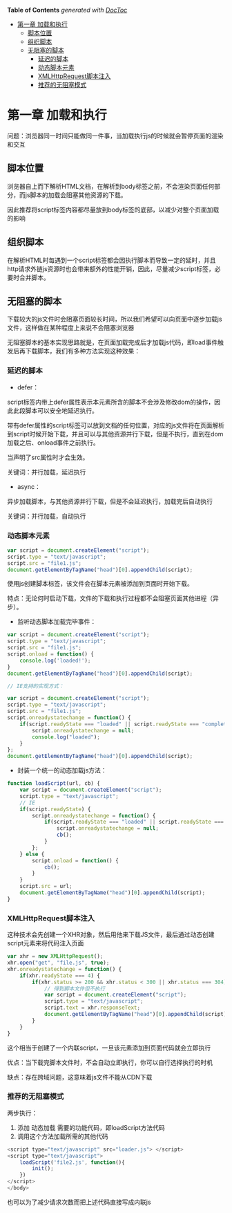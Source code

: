 <!-- START doctoc generated TOC please keep comment here to allow auto update -->
<!-- DON'T EDIT THIS SECTION, INSTEAD RE-RUN doctoc TO UPDATE -->
**Table of Contents**  *generated with [DocToc](https://github.com/thlorenz/doctoc)*

- [第一章 加载和执行](#%e7%ac%ac%e4%b8%80%e7%ab%a0-%e5%8a%a0%e8%bd%bd%e5%92%8c%e6%89%a7%e8%a1%8c)
  - [脚本位置](#%e8%84%9a%e6%9c%ac%e4%bd%8d%e7%bd%ae)
  - [组织脚本](#%e7%bb%84%e7%bb%87%e8%84%9a%e6%9c%ac)
  - [无阻塞的脚本](#%e6%97%a0%e9%98%bb%e5%a1%9e%e7%9a%84%e8%84%9a%e6%9c%ac)
    - [延迟的脚本](#%e5%bb%b6%e8%bf%9f%e7%9a%84%e8%84%9a%e6%9c%ac)
    - [动态脚本元素](#%e5%8a%a8%e6%80%81%e8%84%9a%e6%9c%ac%e5%85%83%e7%b4%a0)
    - [XMLHttpRequest脚本注入](#xmlhttprequest%e8%84%9a%e6%9c%ac%e6%b3%a8%e5%85%a5)
    - [推荐的无阻塞模式](#%e6%8e%a8%e8%8d%90%e7%9a%84%e6%97%a0%e9%98%bb%e5%a1%9e%e6%a8%a1%e5%bc%8f)

<!-- END doctoc generated TOC please keep comment here to allow auto update -->

# 第一章 加载和执行

问题：浏览器同一时间只能做同一件事，当加载执行js的时候就会暂停页面的渲染和交互

## 脚本位置

浏览器自上而下解析HTML文档，在解析到body标签之前，不会渲染页面任何部分，而js脚本的加载会阻塞其他资源的下载。

因此推荐将script标签内容都尽量放到body标签的底部，以减少对整个页面加载的影响

## 组织脚本

在解析HTML时每遇到一个script标签都会因执行脚本而导致一定的延时，并且http请求外链js资源时也会带来额外的性能开销，因此，尽量减少script标签，必要时合并脚本。

## 无阻塞的脚本

下载较大的js文件时会阻塞页面较长时间，所以我们希望可以向页面中逐步加载js文件，这样做在某种程度上来说不会阻塞浏览器

无阻塞脚本的基本实现思路就是，在页面加载完成后才加载js代码，即load事件触发后再下载脚本，我们有多种方法实现这种效果：

### 延迟的脚本

- defer：

script标签内带上defer属性表示本元素所含的脚本不会涉及修改dom的操作，因此此段脚本可以安全地延迟执行。

带有defer属性的script标签可以放到文档的任何位置，对应的js文件将在页面解析到script时候开始下载，并且可以与其他资源并行下载，但是不执行，直到在dom加载之后、onload事件之前执行。

当声明了src属性时才会生效。

关键词：并行加载，延迟执行

- async：

异步加载脚本，与其他资源并行下载，但是不会延迟执行，加载完后自动执行

关键词：并行加载，自动执行

### 动态脚本元素

```js
var script = document.createElement("script");
script.type = "text/javascript";
script.src = "file1.js";
document.getElementByTagName("head")[0].appendChild(script);
```

使用js创建脚本标签，该文件会在脚本元素被添加到页面时开始下载。

特点：无论何时启动下载，文件的下载和执行过程都不会阻塞页面其他进程（异步）。

- 监听动态脚本加载完毕事件：

```js
var script = document.createElement("script");
script.type = "text/javascript";
script.src = "file1.js";
script.onload = function() {
    console.log('loaded!');
}
document.getElementByTagName("head")[0].appendChild(script);

// IE支持的实现方式：

var script = document.createElement("script");
script.type = "text/javascript";
script.src = "file1.js";
script.onreadystatechange = function() {
    if(script.readyState === "loaded" || script.readyState === "complete") {
        script.onreadystatechange = null;
        console.log("loaded");
    }
};
document.getElementByTagName("head")[0].appendChild(script);
```

- 封装一个统一的动态加载js方法：

```js
function loadScript(url, cb) {
    var script = document.createElement("script");
    script.type = "text/javascript";
    // IE
    if(script.readyState) {
        script.onreadystatechange = function() {
            if(script.readyState === "loaded" || script.readyState === "complete") {
                script.onreadystatechange = null;
                cb();
            }
        };
    } else {
        script.onload = function() {
            cb();
        }
    }
    script.src = url;
    document.getElementByTagName("head")[0].appendChild(script);
}
```

### XMLHttpRequest脚本注入

这种技术会先创建一个XHR对象，然后用他来下载JS文件，最后通过动态创建script元素来将代码注入页面

```js
var xhr = new XMLHttpRequest();
xhr.open("get", "file.js", true);
xhr.onreadystatechange = function() {
    if(xhr.readyState === 4) {
        if(xhr.status >= 200 && xhr.status < 300 || xhr.status === 304) {
            // 得到脚本文件但不执行
            var script = document.createElement("script");
            script.type = "text/javascript";
            script.text = xhr.responseText;
            document.getElementByTagName("head")[0].appendChild(script);
        }
    }
}
```

这个相当于创建了一个内联script，一旦该元素添加到页面代码就会立即执行

优点：当下载完脚本文件时，不会自动立即执行，你可以自行选择执行的时机

缺点：存在跨域问题，这意味着js文件不能从CDN下载

### 推荐的无阻塞模式

两步执行：

1. 添加 动态加载 需要的功能代码，即loadScript方法代码
2. 调用这个方法加载所需的其他代码

```js
<script type="text/javascript" src="loader.js"> </script>
<script type="text/javascript">
    loadScript('file2.js', function(){
        init();
    })
</script>
</body>
```

也可以为了减少请求次数而把上述代码直接写成内联js
